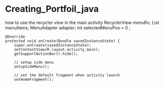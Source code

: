 # Creating_Portfoil_java

how to use the recycler view in the main activity
RecyclerView menuRv;
    List<MenuItem> menuItems;
    MenuAdapter adapter;
    int selectedMenuPos = 0 ;

    @Override
    protected void onCreate(Bundle savedInstanceState) {
        super.onCreate(savedInstanceState);
        setContentView(R.layout.activity_main);
        getSupportActionBar().hide();

        // setup side menu
        setupSideMenu();

        // set the default fragment when activity launch
        setHomeFragment();

